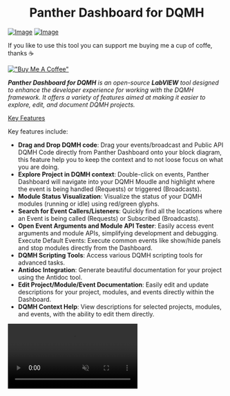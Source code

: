 <h1 style="text-align: center;">Panther Dashboard for DQMH</h1>

[![Image](https://www.vipm.io/package/pantherlab_lib_panther_dashboard/badge.svg?metric=installs)](https://www.vipm.io/package/pantherlab_lib_panther_dashboard/) [![Image](https://www.vipm.io/package/pantherlab_lib_panther_dashboard/badge.svg?metric=stars)](https://www.vipm.io/package/pantherlab_lib_panther_dashboard/)


If you like to use this tool you can support me buying me a cup of coffe, thanks ☕ 

[!["Buy Me A Coffee"](https://www.buymeacoffee.com/assets/img/custom_images/orange_img.png)](https://www.buymeacoffee.com/enoearias)

_**Panther Dashboard for DQMH** is an open-source **LabVIEW** tool designed to enhance the developer experience for working with the DQMH framework. It offers a variety of features aimed at making it easier to explore, edit, and document DQMH projects._

[Key Features](docs/README.md)

Key features include:

- **Drag and Drop DQMH code**: Drag your events/broadcast and Public API DQMH Code directly from Panther Dashboard onto your block diagram, this feature help you to keep the context and to not loose focus on what you are doing.
- **Explore Project in DQMH context**: Double-click on events, Panther Dashboard will navigate into your DQMH Moudle and highlight where the event is being handled (Requests) or triggered (Broadcasts).
- **Module Status Visualization**: Visualize the status of your DQMH modules (running or idle) using red/green glyphs.
- **Search for Event Callers/Listeners**: Quickly find all the locations where an Event is being called (Requests) or Subscribed (Broadcasts).
- **Open Event Arguments and Module API Tester**: Easily access event arguments and module APIs, simplifying development and debugging.
Execute Default Events: Execute common events like show/hide panels and stop modules directly from the Dashboard.
- **DQMH Scripting Tools**: Access various DQMH scripting tools for advanced tasks.
- **Antidoc Integration**: Generate beautiful documentation for your project using the Antidoc tool.
- **Edit Project/Module/Event Documentation**: Easily edit and update descriptions for your project, modules, and events directly within the Dashboard.
- **DQMH Context Help**: View descriptions for selected projects, modules, and events, with the ability to edit them directly.

<video src="https://github.com/PantherLAB/PantherDashboard/assets/5545396/35cb2808-8ce5-4388-a6df-b36b46f57357" controls="controls" muted="muted" class="d-block rounded-bottom-2 width-fit" style="max-height:640px;">


After installing you can start using Panther Dashboard going throug:

Tools->PantherLAB->Panther Dashboard for DQMH


To know how to use it and get a more detailed information please visit:
 
 

 

